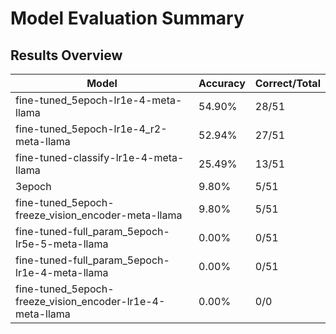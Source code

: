 # Model Evaluation Summary

## Results Overview

| Model | Accuracy | Correct/Total |
|-------|-----------|---------------|
| fine-tuned_5epoch-lr1e-4-meta-llama | 54.90% | 28/51 |
| fine-tuned_5epoch-lr1e-4_r2-meta-llama | 52.94% | 27/51 |
| fine-tuned-classify-lr1e-4-meta-llama | 25.49% | 13/51 |
| 3epoch | 9.80% | 5/51 |
| fine-tuned_5epoch-freeze_vision_encoder-meta-llama | 9.80% | 5/51 |
| fine-tuned-full_param_5epoch-lr5e-5-meta-llama | 0.00% | 0/51 |
| fine-tuned-full_param_5epoch-lr1e-4-meta-llama | 0.00% | 0/51 |
| fine-tuned_5epoch-freeze_vision_encoder-lr1e-4-meta-llama | 0.00% | 0/0 |
